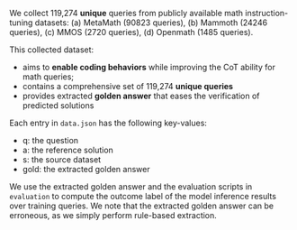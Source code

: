 We collect 119,274 **unique** queries from publicly available math instruction-tuning datasets: (a) MetaMath (90823 queries), (b) Mammoth (24246 queries), (c) MMOS (2720 queries), (d) Openmath (1485 queries). 

This collected dataset: 
- aims to **enable coding behaviors** while improving the CoT ability for math queries; 
- contains a comprehensive set of 119,274 **unique queries**
- provides extracted **golden answer** that eases the verification of predicted solutions

Each entry in `data.json` has the following key-values:
- q: the question
- a: the reference solution
- s: the source dataset
- gold: the extracted golden answer

We use the extracted golden answer and the evaluation scripts in `evaluation` to compute the outcome label of the model inference results over training queries. We note that the extracted golden answer can be erroneous, as we simply perform rule-based extraction.